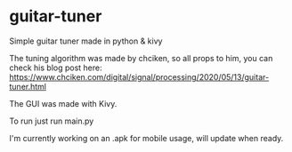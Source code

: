 # guitar-tuner
Simple guitar tuner made in python &amp; kivy

The tuning algorithm was made by chciken, so all props to him, you can check his blog post here: https://www.chciken.com/digital/signal/processing/2020/05/13/guitar-tuner.html

The GUI was made with Kivy.

To run just run main.py

I'm currently working on an .apk for mobile usage, will update when ready.

